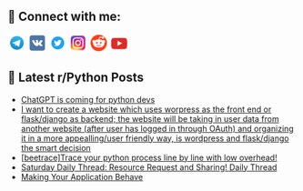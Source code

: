## 🔎 Connect with me:
[<img src="https://github.com/bullbesh/bullbesh/blob/main/images/Telegram.png" width="32" height="32" />](https://t.me/bullbesh)
[<img src="https://github.com/bullbesh/bullbesh/blob/main/images/VK.png" width="32" height="32" />](https://vk.com/bullbesh)
[<img src="https://github.com/bullbesh/bullbesh/blob/main/images/Twitter.png" width="32" height="32" />](https://twitter.com/bullbesh1)
[<img src="https://github.com/bullbesh/bullbesh/blob/main/images/Instagram.png" width="32" height="32" />](https://www.instagram.com/bullbesh)
[<img src="https://github.com/bullbesh/bullbesh/blob/main/images/Reddit.png" width="32" height="32" />](https://www.reddit.com/user/bullbesh)
[<img src="https://github.com/bullbesh/bullbesh/blob/main/images/YouTube.png" width="32" height="32" />](https://www.youtube.com/channel/UCtfjRs6uzgq5mfm8S06WTcg)

## 📕 Latest r/Python Posts
<!-- BLOG-POST-LIST:START -->
- [ChatGPT is coming for python devs](https://www.reddit.com/r/Python/comments/10bcjhy/chatgpt_is_coming_for_python_devs/)
- [I want to create a website which uses worpress as the front end or flask/django as backend; the website will be taking in user data from another website &lpar;after user has logged in through OAuth&rpar; and organizing it in a more appealling/user friendly way, is wordpress and flask/django the smart decision](https://www.reddit.com/r/Python/comments/10bc81u/i_want_to_create_a_website_which_uses_worpress_as/)
- [[beetrace]Trace your python process line by line with low overhead!](https://www.reddit.com/r/Python/comments/10bakal/beetracetrace_your_python_process_line_by_line/)
- [Saturday Daily Thread: Resource Request and Sharing! Daily Thread](https://www.reddit.com/r/Python/comments/10b9r0f/saturday_daily_thread_resource_request_and/)
- [Making Your Application Behave](https://www.reddit.com/r/Python/comments/10b999z/making_your_application_behave/)
<!-- BLOG-POST-LIST:END -->
